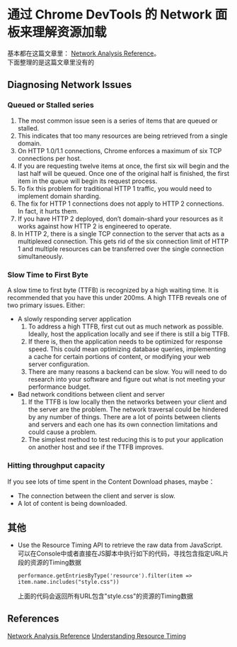 # 通过 Chrome DevTools 的 Network 面板来理解资源加载


基本都在这篇文章里： [Network Analysis Reference](https://developers.google.com/web/tools/chrome-devtools/network-performance/reference)。  
下面整理的是这篇文章里没有的



## Diagnosing Network Issues
### Queued or Stalled series
1. The most common issue seen is a series of items that are queued or stalled.
2. This indicates that too many resources are being retrieved from a single domain.
3. On HTTP 1.0/1.1 connections, Chrome enforces a maximum of six TCP connections per host.
4. If you are requesting twelve items at once, the first six will begin and the last half will be queued. Once one of the original half is finished, the first item in the queue will begin its request process.
5. To fix this problem for traditional HTTP 1 traffic, you would need to implement domain sharding.
6. The fix for HTTP 1 connections does not apply to HTTP 2 connections. In fact, it hurts them.
7. If you have HTTP 2 deployed, don’t domain-shard your resources as it works against how HTTP 2 is engineered to operate.
8. In HTTP 2, there is a single TCP connection to the server that acts as a multiplexed connection. This gets rid of the six connection limit of HTTP 1 and multiple resources can be transferred over the single connection simultaneously.

### Slow Time to First Byte
A slow time to first byte (TTFB) is recognized by a high waiting time. It is recommended that you have this under 200ms. A high TTFB reveals one of two primary issues. Either:
* A slowly responding server application
    1. To address a high TTFB, first cut out as much network as possible. Ideally, host the application locally and see if there is still a big TTFB.
    2. If there is, then the application needs to be optimized for response speed. This could mean optimizing database queries, implementing a cache for certain portions of content, or modifying your web server configuration.
    3. There are many reasons a backend can be slow. You will need to do research into your software and figure out what is not meeting your performance budget.
* Bad network conditions between client and server
    1. If the TTFB is low locally then the networks between your client and the server are the problem. The network traversal could be hindered by any number of things. There are a lot of points between clients and servers and each one has its own connection limitations and could cause a problem.
    2. The simplest method to test reducing this is to put your application on another host and see if the TTFB improves.

### Hitting throughput capacity
If you see lots of time spent in the Content Download phases, maybe：
* The connection between the client and server is slow.
* A lot of content is being downloaded.


## 其他
* Use the Resource Timing API to retrieve the raw data from JavaScript.  
    可以在Console中或者直接在JS脚本中执行如下的代码，寻找包含指定URL片段的资源的Timing数据
    ```
    performance.getEntriesByType('resource').filter(item => item.name.includes("style.css"))
    ```
    上面的代码会返回所有URL包含"style.css"的资源的Timing数据



## References
[Network Analysis Reference](https://developers.google.com/web/tools/chrome-devtools/network-performance/reference#timing-breakdown)
[Understanding Resource Timing](https://developers.google.com/web/tools/chrome-devtools/network-performance/understanding-resource-timing)
